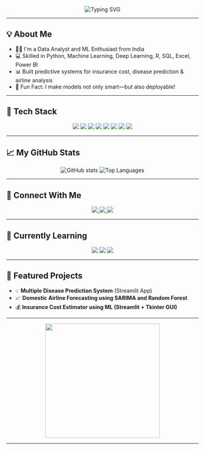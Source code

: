 <!-- Profile Banner -->
<p align="center">
  <img src="https://readme-typing-svg.herokuapp.com?font=Fira+Code&size=28&duration=3000&pause=1000&center=true&vCenter=true&width=800&lines=Hi+%F0%9F%91%8B%2C+I'm+Khadeer+Basha!;Data+Analyst+%7C+ML+Engineer+%7C+AI+%7C+DL+%7C+Pythonista;Building+Smart+AI+Solutions+with+Python" alt="Typing SVG">
</p>

---

## 💡 About Me

- 👨‍💻 I'm a Data Analyst and ML Enthusiast from India  
- 💻 Skilled in Python, Machine Learning, Deep Learning, R, SQL, Excel, Power BI  
- 📊 Built predictive systems for insurance cost, disease prediction & airline analysis  
- 🧠 Fun Fact: I make models not only smart—but also deployable!

---

## 🚀 Tech Stack

<p align="center">
  <img src="https://img.shields.io/badge/-Python-3776AB?style=flat-square&logo=python&logoColor=white"/>
  <img src="https://img.shields.io/badge/-Pandas-150458?style=flat-square&logo=pandas&logoColor=white"/>
  <img src="https://img.shields.io/badge/-NumPy-013243?style=flat-square&logo=numpy&logoColor=white"/>
  <img src="https://img.shields.io/badge/-R-276DC3?style=flat-square&logo=r&logoColor=white"/>
  <img src="https://img.shields.io/badge/-SQL-4479A1?style=flat-square&logo=postgresql&logoColor=white"/>
  <img src="https://img.shields.io/badge/-PowerBI-F2C811?style=flat-square&logo=powerbi&logoColor=black"/>
  <img src="https://img.shields.io/badge/-Excel-217346?style=flat-square&logo=microsoft-excel&logoColor=white"/>
  <img src="https://img.shields.io/badge/-Streamlit-FF4B4B?style=flat-square&logo=streamlit&logoColor=white"/>
</p>

---

## 📈 My GitHub Stats

<p align="center">
  <img src="https://github-readme-stats.vercel.app/api?username=khadeerbasha44&show_icons=true&theme=radical" alt="GitHub stats" />
  <img src="https://github-readme-stats.vercel.app/api/top-langs/?username=khadeerbasha44&layout=compact&theme=radical" alt="Top Languages" />
</p>

---

## 🤝 Connect With Me

<p align="center">
  <a href="https://www.linkedin.com/in/khadeer-basha-k-0a3b4b278" target="_blank">
    <img src="https://img.shields.io/badge/LinkedIn-0A66C2?style=flat-square&logo=linkedin&logoColor=white"/>
  </a>
  <a href="mailto:khadeershaik2906@gmail.com">
    <img src="https://img.shields.io/badge/Gmail-D14836?style=flat-square&logo=gmail&logoColor=white"/>
  </a>
  <a href="https://github.com/khadeerbasha44">
    <img src="https://img.shields.io/badge/GitHub-333?style=flat-square&logo=github&logoColor=white"/>
  </a>
</p>

---

## 🌱 Currently Learning

<p align="center">
  <img src="https://img.shields.io/badge/-AutoML-00C853?style=for-the-badge&logo=google&logoColor=white"/>
  <img src="https://img.shields.io/badge/-NLP-6200EA?style=for-the-badge&logo=spacy&logoColor=white"/>
  <img src="https://img.shields.io/badge/-AI%20Productization-009688?style=for-the-badge&logo=mlflow&logoColor=white"/>
</p>

---

## 🧪 Featured Projects

- 💡 **Multiple Disease Prediction System** (Streamlit App)
- 📈 **Domestic Airline Forecasting using SARIMA and Random Forest**
- 💰 **Insurance Cost Estimator using ML (Streamlit + Tkinter GUI)**

---

<p align="center">
  <img src="https://media.giphy.com/media/qgQUggAC3Pfv687qPC/giphy.gif" width="300" />
</p>

---
